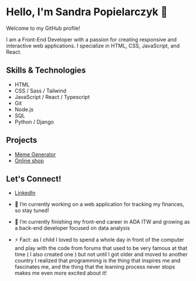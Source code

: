 
# Hello, I'm Sandra Popielarczyk 👋

Welcome to my GitHub profile!

I am a Front-End Developer with a passion for creating responsive and interactive web applications. I specialize in HTML, CSS, JavaScript, and React.

## Skills & Technologies
- HTML
- CSS / Sass / Tailwind
- JavaScript / React / Typescript
- Git
- Node.js
- SQL
- Python / Django

## Projects
- [Meme Generator](https://pola2505.github.io/Proyecto2-GeneradorDeMemes/)
- [Online shop](https://pola2505.github.io/PF-Sandra.Popielaraczyk/)

## Let's Connect!

- [LinkedIn](https://www.linkedin.com/in/sandra-popielarczyk/)




- 🔭 I’m currently working on a web application for tracking my finances, so stay tuned!
- 🌱 I’m currently finishing my front-end career in ADA ITW and growing as a back-end developer focused on data analysis
- ⚡ Fact: as I child I loved to spend a whole day in front of the computer and play with the code from forums that used to be very famous at that time ( I also created one ) but not until I got older and moved to another country I realized that programming is the thing that inspires me and fascinates me, and the thing that the learning process never stops makes me even more excited about it!

